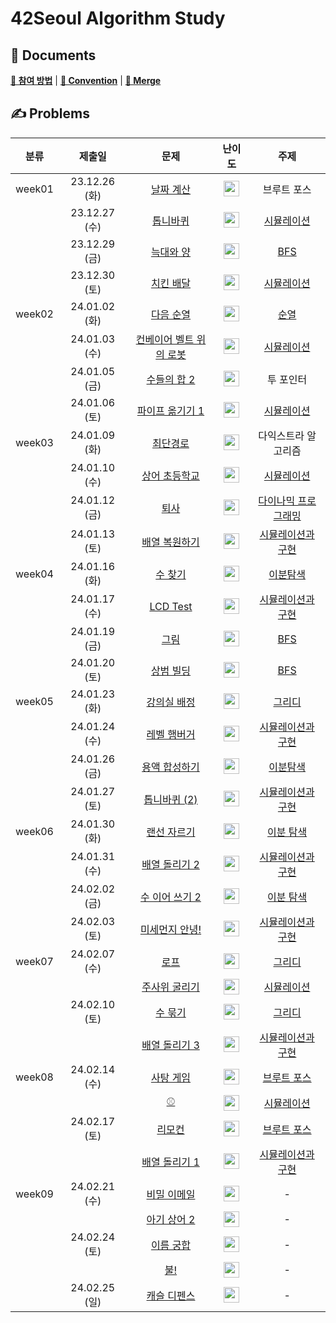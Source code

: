 # 42Seoul Algorithm Study

## 📝 Documents

[**🙋 참여 방법**](https://github.com/nijesmik/42-algo-study/wiki/%F0%9F%99%8B-%EC%B0%B8%EC%97%AC-%EB%B0%A9%EB%B2%95) | 
[**🤝 Convention**](https://github.com/nijesmik/42-algo-study/wiki/%F0%9F%A4%9D-Convention) | 
[**🔀 Merge**](https://github.com/nijesmik/42-algo-study/wiki/%F0%9F%94%80-Merge)

## ✍️ Problems

| 분류 | 제출일 | 문제 | 난이도 | 주제 |
| :-: | :--: | :-: | :--: | :-: |
| week01 | 23.12.26 (화) | [날짜 계산](https://www.acmicpc.net/problem/1476) | <img src="https://static.solved.ac/tier_small/6.svg" height="25" align="center"/> | 브루트 포스 |
|| 23.12.27 (수) | [톱니바퀴](https://www.acmicpc.net/problem/14891) | <img src="https://static.solved.ac/tier_small/11.svg" height="25" align="center"/> | [시뮬레이션](https://www.acmicpc.net/workbook/view/7316) |
|| 23.12.29 (금) | [늑대와 양](https://www.acmicpc.net/problem/16956) | <img src="https://static.solved.ac/tier_small/8.svg" height="25" align="center"/> | [BFS](https://www.acmicpc.net/workbook/view/3990) |
|| 23.12.30 (토) | [치킨 배달](https://www.acmicpc.net/problem/15686) | <img src="https://static.solved.ac/tier_small/11.svg" height="25" align="center"/> | [시뮬레이션](https://www.acmicpc.net/workbook/view/7316) |
| week02 | 24.01.02 (화) | [다음 순열](https://www.acmicpc.net/problem/10972) | <img src="https://static.solved.ac/tier_small/8.svg" height="25" align="center"/> | [순열](https://www.acmicpc.net/workbook/view/3964) |
|| 24.01.03 (수) | [컨베이어 벨트 위의 로봇](https://www.acmicpc.net/problem/20055) | <img src="https://static.solved.ac/tier_small/11.svg" height="25" align="center"/> | [시뮬레이션](https://www.acmicpc.net/workbook/view/7316) |
|| 24.01.05 (금) | [수들의 합 2](https://www.acmicpc.net/problem/2003) | <img src="https://static.solved.ac/tier_small/7.svg" height="25" align="center"/> | 투 포인터 |
|| 24.01.06 (토) | [파이프 옮기기 1](https://www.acmicpc.net/problem/17070) | <img src="https://static.solved.ac/tier_small/11.svg" height="25" align="center"/> | [시뮬레이션](https://www.acmicpc.net/workbook/view/7316) |
| week03 | 24.01.09 (화) | [최단경로](https://www.acmicpc.net/problem/1753) | <img src="https://static.solved.ac/tier_small/12.svg" height="25" align="center"/> | 다익스트라 알고리즘 |
|| 24.01.10 (수) | [상어 초등학교](https://www.acmicpc.net/problem/21608) | <img src="https://static.solved.ac/tier_small/11.svg" height="25" align="center"/> | [시뮬레이션](https://www.acmicpc.net/workbook/view/7316) |
|| 24.01.12 (금) | [퇴사](https://www.acmicpc.net/problem/14501) | <img src="https://static.solved.ac/tier_small/8.svg" height="25" align="center"/> | [다이나믹 프로그래밍](https://www.acmicpc.net/workbook/view/7319) |
|| 24.01.13 (토) | [배열 복원하기](https://www.acmicpc.net/problem/16967) | <img src="https://static.solved.ac/tier_small/8.svg" height="25" align="center"/> | [시뮬레이션과 구현](https://www.acmicpc.net/workbook/view/9380) |
| week04 | 24.01.16 (화) | [수 찾기](https://www.acmicpc.net/problem/1920) | <img src="https://static.solved.ac/tier_small/7.svg" height="25" align="center"/> | [이분탐색](https://www.acmicpc.net/workbook/view/8400) |
|| 24.01.17 (수) | [LCD Test](https://www.acmicpc.net/problem/2290) | <img src="https://static.solved.ac/tier_small/9.svg" height="25" align="center"/> | [시뮬레이션과 구현](https://www.acmicpc.net/workbook/view/9380) |
|| 24.01.19 (금) | [그림](https://www.acmicpc.net/problem/1926) | <img src="https://static.solved.ac/tier_small/10.svg" height="25" align="center"/> | [BFS](https://www.acmicpc.net/workbook/view/7313) |
|| 24.01.20 (토) | [상범 빌딩](https://www.acmicpc.net/problem/6593) | <img src="https://static.solved.ac/tier_small/11.svg" height="25" align="center"/> | [BFS](https://www.acmicpc.net/workbook/view/7313) |
| week05 | 24.01.23 (화) | [강의실 배정](https://www.acmicpc.net/problem/11000) | <img src="https://static.solved.ac/tier_small/11.svg" height="25" align="center"/> | [그리디](https://www.acmicpc.net/workbook/view/7320) |
|| 24.01.24 (수) | [레벨 햄버거](https://www.acmicpc.net/problem/16974) | <img src="https://static.solved.ac/tier_small/11.svg" height="25" align="center"/> | [시뮬레이션과 구현](https://www.acmicpc.net/workbook/view/9389) |
|| 24.01.26 (금) | [용액 합성하기](https://www.acmicpc.net/problem/14921) | <img src="https://static.solved.ac/tier_small/11.svg" height="25" align="center"/> | [이분탐색](https://www.acmicpc.net/workbook/view/8400) |
|| 24.01.27 (토) | [톱니바퀴 (2)](https://www.acmicpc.net/problem/15662) | <img src="https://static.solved.ac/tier_small/11.svg" height="25" align="center"/> | [시뮬레이션과 구현](https://www.acmicpc.net/workbook/view/9380) |
| week06 | 24.01.30 (화) | [랜선 자르기](https://www.acmicpc.net/problem/1654) | <img src="https://static.solved.ac/tier_small/9.svg" height="25" align="center"/> | [이분 탐색](https://www.acmicpc.net/workbook/view/3984) |
|| 24.01.31 (수) | [배열 돌리기 2](https://www.acmicpc.net/problem/16927) | <img src="https://static.solved.ac/tier_small/11.svg" height="25" align="center"/> | [시뮬레이션과 구현](https://www.acmicpc.net/workbook/view/9380) |
|| 24.02.02 (금) | [수 이어 쓰기 2](https://www.acmicpc.net/problem/1790) | <img src="https://static.solved.ac/tier_small/11.svg" height="25" align="center"/> | [이분 탐색](https://www.acmicpc.net/workbook/view/3984) |
|| 24.02.03 (토) | [미세먼지 안녕!](https://www.acmicpc.net/problem/17144) | <img src="https://static.solved.ac/tier_small/12.svg" height="25" align="center"/> | [시뮬레이션과 구현](https://arc.net/l/quote/wigwwfes) |
| week07 | 24.02.07 (수) | [로프](https://www.acmicpc.net/problem/2217) | <img src="https://static.solved.ac/tier_small/7.svg" height="25" align="center"/> | [그리디](https://www.acmicpc.net/workbook/view/7320) |
||| [주사위 굴리기](https://www.acmicpc.net/problem/14499) | <img src="https://static.solved.ac/tier_small/12.svg" height="25" align="center"/> | [시뮬레이션](https://www.acmicpc.net/workbook/view/7316) |
|| 24.02.10 (토) | [수 묶기](https://www.acmicpc.net/problem/1744) | <img src="https://static.solved.ac/tier_small/12.svg" height="25" align="center"/> | [그리디](https://www.acmicpc.net/workbook/view/7320) |
||| [배열 돌리기 3](https://www.acmicpc.net/problem/16935) | <img src="https://static.solved.ac/tier_small/11.svg" height="25" align="center"/> | [시뮬레이션과 구현](https://www.acmicpc.net/workbook/view/9380) |
| week08 | 24.02.14 (수) | [사탕 게임](https://www.acmicpc.net/problem/3085) | <img src="https://static.solved.ac/tier_small/9.svg" height="25" align="center"/> | [브루트 포스](https://www.acmicpc.net/workbook/view/9371) |
||| [⚾](https://www.acmicpc.net/problem/17281) | <img src="https://static.solved.ac/tier_small/12.svg" height="25" align="center"/> | [시뮬레이션](https://www.acmicpc.net/workbook/view/7316) |
|| 24.02.17 (토) | [리모컨](https://www.acmicpc.net/problem/1107) | <img src="https://static.solved.ac/tier_small/11.svg" height="25" align="center"/> | [브루트 포스](https://www.acmicpc.net/workbook/view/9371) |
||| [배열 돌리기 1](https://www.acmicpc.net/problem/16926) | <img src="https://static.solved.ac/tier_small/10.svg" height="25" align="center"/> | [시뮬레이션과 구현](https://www.acmicpc.net/workbook/view/9380) |
| week09 | 24.02.21 (수) | [비밀 이메일](https://www.acmicpc.net/problem/2999) | <img src="https://static.solved.ac/tier_small/5.svg" height="25" align="center"/> | - |
||| [아기 상어 2](https://www.acmicpc.net/problem/17086) | <img src="https://static.solved.ac/tier_small/9.svg" height="25" align="center"/> | - |
|| 24.02.24 (토) | [이름 궁합](https://www.acmicpc.net/problem/15312) | <img src="https://static.solved.ac/tier_small/6.svg" height="25" align="center"/> | - |
||| [불!](https://www.acmicpc.net/problem/4179) | <img src="https://static.solved.ac/tier_small/12.svg" height="25" align="center"/> | - |
|| 24.02.25 (일) | [캐슬 디펜스](https://www.acmicpc.net/problem/17135) | <img src="https://static.solved.ac/tier_small/13.svg" height="25" align="center"/> | - |
<!--
| week09 | 24.02.21 (수) | [비밀 이메일](https://www.acmicpc.net/problem/2999) | <img src="https://static.solved.ac/tier_small/5.svg" height="25" align="center"/> | [문자열](https://www.acmicpc.net/workbook/view/14409) |
||| [아기 상어 2](https://www.acmicpc.net/problem/17086) | <img src="https://static.solved.ac/tier_small/9.svg" height="25" align="center"/> | [BFS](https://www.acmicpc.net/workbook/view/9387) |
|| 24.02.24 (토) | [이름 궁합](https://www.acmicpc.net/problem/15312) | <img src="https://static.solved.ac/tier_small/6.svg" height="25" align="center"/> | [문자열](https://www.acmicpc.net/workbook/view/14409) |
||| [불!](https://www.acmicpc.net/problem/4179) | <img src="https://static.solved.ac/tier_small/12.svg" height="25" align="center"/> | [BFS](https://www.acmicpc.net/workbook/view/7313) |
|| 24.02.25 (일) | [캐슬 디펜스](https://www.acmicpc.net/problem/17135) | <img src="https://static.solved.ac/tier_small/13.svg" height="25" align="center"/> | [시뮬레이션](https://www.acmicpc.net/workbook/view/7316) |
-->

<!-- problem table template

| week0❓ | 24.00.00 (수) | [❓](https://www.acmicpc.net/problem/❓) | <img src="https://static.solved.ac/tier_small/❓.svg" height="25" align="center"/> | - |
||| [❓](https://www.acmicpc.net/problem/❓) | <img src="https://static.solved.ac/tier_small/❓.svg" height="25" align="center"/> | - |
|| 24.00.00 (토) | [❓](https://www.acmicpc.net/problem/❓) | <img src="https://static.solved.ac/tier_small/❓.svg" height="25" align="center"/> | - |
||| [❓](https://www.acmicpc.net/problem/❓) | <img src="https://static.solved.ac/tier_small/❓.svg" height="25" align="center"/> | - |

 -->
